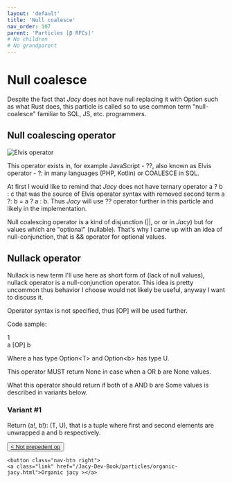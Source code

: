 ```yaml
---
layout: 'default'
title: 'Null coalesce'
nav_order: 107
parent: 'Particles [β RFCs]'
# No children
# No grandparent
---
```


# Null coalesce

Despite the fact that _Jacy_ does not have null replacing it with <span class="inline-code highlight-jc hljs"><span class="hljs-type">Option</span></span> such as what Rust does, this particle is called so to use common term "null-coalesce" familiar to SQL, JS, etc. programmers.

## Null coalescing operator

![Elvis operator](https://i.stack.imgur.com/hQlrps.png)

This operator exists in, for example JavaScript - <span class="inline-code highlight-jc hljs">??</span>, also known as Elvis operator - <span class="inline-code highlight-jc hljs">?:</span> in many languages (PHP, Kotlin) or <span class="inline-code highlight-jc hljs">COALESCE</span> in SQL.

At first I would like to remind that _Jacy_ does not have ternary operator <span class="inline-code highlight-jc hljs">a ? b : c</span> that was the source of Elvis operator syntax with removed second term <span class="inline-code highlight-jc hljs">a ?: b <span class="hljs-operator">=</span> a ? a : b</span>. Thus _Jacy_ will use <span class="inline-code highlight-jc hljs">??</span> operator further in this particle and likely in the implementation.

Null coalescing operator is a kind of disjunction (<span class="inline-code highlight-jc hljs"><span class="hljs-operator">|</span><span class="hljs-operator">|</span></span>, or <span class="inline-code highlight-jc hljs"><span class="hljs-operator">or</span></span> in _Jacy_) but for values which are "optional" (nullable).
That's why I came up with an idea of null-conjunction, that is <span class="inline-code highlight-jc hljs"><span class="hljs-operator">&amp;</span><span class="hljs-operator">&amp;</span></span> operator for optional values.

## Nullack operator

Nullack is new term I'll use here as short form of (lack of null values), nullack operator is a null-conjunction operator.
This idea is pretty uncommon thus behavior I choose would not likely be useful, anyway I want to discuss it.

Operator syntax is not specified, thus <span class="inline-code highlight-jc hljs">[OP]</span> will be used further.

Code sample:

<div class="code-fence highlight-jc hljs">
            <div class="line-num" data-line-num="1">1</div><div class="line">a [OP] b</div>
        </div>

Where <span class="inline-code highlight-jc hljs">a</span> has type <span class="inline-code highlight-jc hljs"><span class="hljs-type">Option</span><span class="hljs-operator">&lt;</span>T<span class="hljs-operator">&gt;</span></span> and <span class="inline-code highlight-jc hljs"><span class="hljs-type">Option</span><span class="hljs-operator">&lt;</span>b<span class="hljs-operator">&gt;</span></span> has type <span class="inline-code highlight-jc hljs">U</span>.

This operator MUST return <span class="inline-code highlight-jc hljs"><span class="hljs-literal">None</span></span> in case when <span class="inline-code highlight-jc hljs">a</span> OR <span class="inline-code highlight-jc hljs">b</span> are <span class="inline-code highlight-jc hljs"><span class="hljs-literal">None</span></span> values.

What this operator should return if both of <span class="inline-code highlight-jc hljs">a</span> AND <span class="inline-code highlight-jc hljs">b</span> are <span class="inline-code highlight-jc hljs"><span class="hljs-literal">Some</span></span> values is described in variants below.

### Variant #1

Return <span class="inline-code highlight-jc hljs">(a!, b!): (T, U)</span>, that is a tuple where first and second elements are unwrapped <span class="inline-code highlight-jc hljs">a</span> and <span class="inline-code highlight-jc hljs">b</span> respectively.
<div class="nav-btn-block">
    <button class="nav-btn left">
    <a class="link" href="/Jacy-Dev-Book/particles/not-prepedent-op.html">< Not prepedent op</a>
</button>

    <button class="nav-btn right">
    <a class="link" href="/Jacy-Dev-Book/particles/organic-jacy.html">Organic jacy ></a>
</button>

</div>
